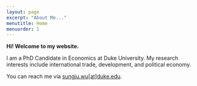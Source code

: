 ```yaml
---
layout: page
excerpt: "About Me..."
menutitle: Home
menuorder: 1
---
```


**Hi! Welcome to my website.**

I am a PhD Candidate in Economics at Duke University. My research interests include international trade, development, and political economy.

You can reach me via <a href = "mailto: sungju.wu@duke.edu">sungju.wu[at]duke.edu</a>.
